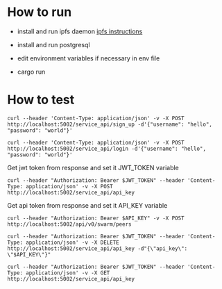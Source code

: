 # How to run
- install and run ipfs daemon [ipfs instructions](https://docs.ipfs.io/install/command-line/#official-distributions)

- install and run postgresql 

- edit environment variables if necessary in env file

- cargo run

# How to test
`curl --header 'Content-Type: application/json' -v -X POST http://localhost:5002/service_api/sign_up -d'{"username": "hello", "password": "world"}'`

`curl --header 'Content-Type: application/json' -v -X POST http://localhost:5002/service_api/login -d'{"username": "hello", "password": "world"}'`

Get jwt token from response and set it JWT_TOKEN variable

`curl --header "Authorization: Bearer $JWT_TOKEN" --header 'Content-Type: application/json' -v -X POST http://localhost:5002/service_api/api_key`

Get api token from response and set it API_KEY variable

`curl --header "Authorization: Bearer $API_KEY" -v -X POST http://localhost:5002/api/v0/swarm/peers`

`curl --header "Authorization: Bearer $JWT_TOKEN" --header 'Content-Type: application/json' -v -X DELETE http://localhost:5002/service_api/api_key -d"{\"api_key\": \"$API_KEY\"}"`

`curl --header "Authorization: Bearer $JWT_TOKEN" --header 'Content-Type: application/json' -v -X GET http://localhost:5002/service_api/api_key`

